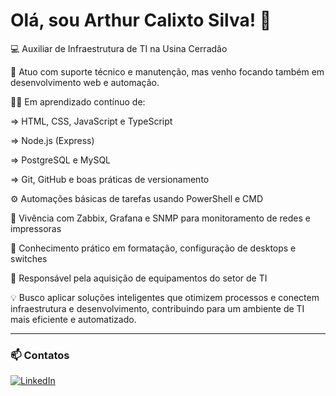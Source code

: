 # Olá, sou Arthur Calixto Silva! 👋

💻 Auxiliar de Infraestrutura de TI na Usina Cerradão

🎯 Atuo com suporte técnico e manutenção, mas venho focando também em desenvolvimento web e automação.

👨‍💻 Em aprendizado contínuo de:

  => HTML, CSS, JavaScript e TypeScript

  => Node.js (Express)

  => PostgreSQL e MySQL

  => Git, GitHub e boas práticas de versionamento

⚙️ Automações básicas de tarefas usando PowerShell e CMD

📡 Vivência com Zabbix, Grafana e SNMP para monitoramento de redes e impressoras

🔧 Conhecimento prático em formatação, configuração de desktops e switches

🛒 Responsável pela aquisição de equipamentos do setor de TI

💡 Busco aplicar soluções inteligentes que otimizem processos e conectem infraestrutura e desenvolvimento, contribuindo para um ambiente de TI mais eficiente e automatizado.


---

### 📫 **Contatos**


[![LinkedIn](https://img.shields.io/badge/LinkedIn-0A66C2?style=for-the-badge&logo=linkedin&logoColor=white)](https://www.linkedin.com/in/arthur-calixto-421937302/)

